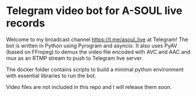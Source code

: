 # Telegram video bot for A-SOUL live records

Welcome to my broadcast channel https://t.me/asoul_live at Telegram!
The bot is written in Python using Pyrogram and asyncio.
It also uses PyAV (based on FFmpeg) to demux the video file encoded with AVC and AAC and mux as an RTMP stream to push to Telegram live server.

The docker folder contains scripts to build a minimal python environment with essential libraries to run the bot.

Video files are not included in this repo and I will release them soon.